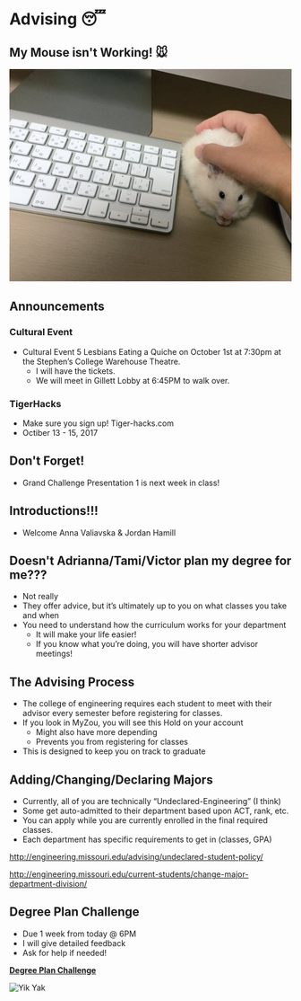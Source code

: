 # Advising 😴

## My Mouse isn't Working! 🐭

![Mouse](Mouse.png)

## Announcements

### Cultural Event

- Cultural Event 5 Lesbians Eating a Quiche on October 1st at 7:30pm at the Stephen’s College Warehouse Theatre.
  - I will have the tickets.
  - We will meet in Gillett Lobby at 6:45PM to walk over.

### TigerHacks

- Make sure you sign up! Tiger-hacks.com
- Octiber 13 - 15, 2017

## Don't Forget!

- Grand Challenge Presentation 1 is next week in class!

## Introductions!!!

- Welcome Anna Valiavska & Jordan Hamill

## Doesn't Adrianna/Tami/Victor plan my degree for me???

- Not really
- They offer advice, but it’s ultimately up to you on what classes you take and when
- You need to understand how the curriculum works for your department
  - It will make your life easier!
  - If you know what you’re doing, you will have shorter advisor meetings!

## The Advising Process

- The college of engineering requires each student to meet with their advisor every semester before registering for classes.
- If you look in MyZou, you will see this Hold on your account
    - Might also have more depending
    - Prevents you from registering for classes
- This is designed to keep you on track to graduate

## Adding/Changing/Declaring Majors
- Currently, all of you are technically “Undeclared-Engineering” (I think)
- Some get auto-admitted to their department based upon ACT, rank, etc.
- You can apply while you are currently enrolled in the final required classes.
- Each department has specific requirements to get in (classes, GPA)

http://engineering.missouri.edu/advising/undeclared-student-policy/  

http://engineering.missouri.edu/current-students/change-major-department-division/

## Degree Plan Challenge

- Due 1 week from today @ 6PM
- I will give detailed feedback
- Ask for help if needed!

**[Degree Plan Challenge](DegreePlanChallenge.md)**

![Yik Yak](YikYak.png)